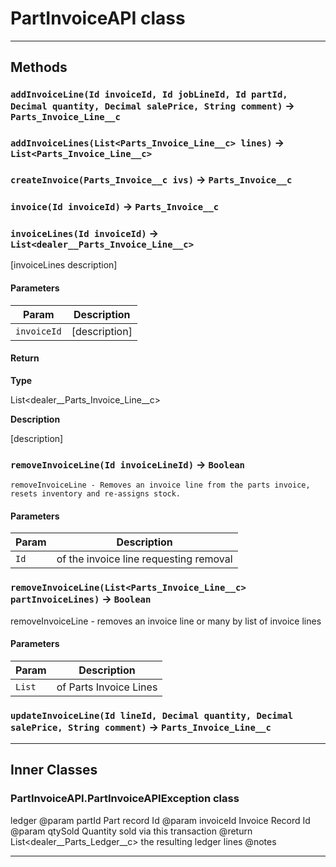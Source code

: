 # PartInvoiceAPI class
---
## Methods
### `addInvoiceLine(Id invoiceId, Id jobLineId, Id partId, Decimal quantity, Decimal salePrice, String comment)` → `Parts_Invoice_Line__c`
### `addInvoiceLines(List<Parts_Invoice_Line__c> lines)` → `List<Parts_Invoice_Line__c>`
### `createInvoice(Parts_Invoice__c ivs)` → `Parts_Invoice__c`
### `invoice(Id invoiceId)` → `Parts_Invoice__c`
### `invoiceLines(Id invoiceId)` → `List<dealer__Parts_Invoice_Line__c>`

 [invoiceLines description]

#### Parameters
|Param|Description|
|-----|-----------|
|`invoiceId` |  [description] |

#### Return

**Type**

List<dealer__Parts_Invoice_Line__c>

**Description**

[description]

### `removeInvoiceLine(Id invoiceLineId)` → `Boolean`

 	removeInvoiceLine - Removes an invoice line from the parts invoice, resets inventory and re-assigns stock.

#### Parameters
|Param|Description|
|-----|-----------|
|`Id` |  of the invoice line requesting removal |

### `removeInvoiceLine(List<Parts_Invoice_Line__c> partInvoiceLines)` → `Boolean`

 removeInvoiceLine - removes an invoice line or many by list of invoice lines

#### Parameters
|Param|Description|
|-----|-----------|
|`List` |  of Parts Invoice Lines |

### `updateInvoiceLine(Id lineId, Decimal quantity, Decimal salePrice, String comment)` → `Parts_Invoice_Line__c`
---
## Inner Classes

### PartInvoiceAPI.PartInvoiceAPIException class

 ledger @param  partId    Part record Id @param  invoiceId Invoice Record Id @param  qtySold   Quantity sold via this transaction @return List<dealer__Parts_Ledger__c> the resulting ledger lines @notes

---
